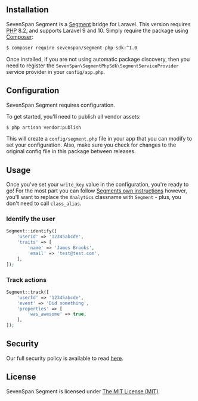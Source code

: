 ## Installation

SevenSpan Segment is a [Segment](https://segment.com/) bridge for Laravel. This version requires [PHP](https://php.net) 8.2, and supports Laravel 9 and 10. Simply require the package using [Composer](https://getcomposer.org):

```bash
$ composer require sevenspan/segment-php-sdk:^1.0
```

Once installed, if you are not using automatic package discovery, then you need to register the `SevenSpan\SegmentPhpSdk\SegmentServiceProvider` service provider in your `config/app.php`.

## Configuration

SevenSpan Segment requires configuration.

To get started, you'll need to publish all vendor assets:

```bash
$ php artisan vendor:publish
```

This will create a `config/segment.php` file in your app that you can modify to set your configuration. Also, make sure you check for changes to the original config file in this package between releases.

## Usage

Once you've set your `write_key` value in the configuration, you're ready to go! For the most part you can follow [Segments own instructions](https://segment.com/docs/libraries/php/quickstart) however, you'll want to replace the `Analytics` classname with `Segment` - plus, you don't need to call `class_alias`.

### Identify the user

```php
Segment::identify([
    'userId' => '12345abcde',
    'traits' => [
        'name' => 'James Brooks',
        'email' => 'test@test.com',
    ],
]);
```

### Track actions

```php
Segment::track([
    'userId' => '12345abcde',
    'event' => 'Did something',
    'properties' => [
        'was_awesome' => true,
    ],
]);
```

## Security

Our full security policy is available to read [here](https://github.com/7span/segment-php-sdk/security/policy).

## License

SevenSpan Segment is licensed under [The MIT License (MIT)](LICENSE).
